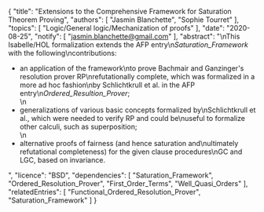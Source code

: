 {
    "title": "Extensions to the Comprehensive Framework for Saturation Theorem Proving",
    "authors": [
        "Jasmin Blanchette",
        "Sophie Tourret"
    ],
    "topics": [
        "Logic/General logic/Mechanization of proofs"
    ],
    "date": "2020-08-25",
    "notify": [
        "jasmin.blanchette@gmail.com"
    ],
    "abstract": "\nThis Isabelle/HOL formalization extends the AFP entry\n<em>Saturation_Framework</em> with the following\ncontributions:  <ul> <li>an application of the framework\nto prove Bachmair and Ganzinger's resolution prover RP\nrefutationally complete, which was formalized in a more ad hoc fashion\nby Schlichtkrull et al. in the AFP entry\n<em>Ordered_Resultion_Prover</em>;</li>\n<li>generalizations of various basic concepts formalized by\nSchlichtkrull et al., which were needed to verify RP and could be\nuseful to formalize other calculi, such as superposition;</li>\n<li>alternative proofs of fairness (and hence saturation and\nultimately refutational completeness) for the given clause procedures\nGC and LGC, based on invariance.</li> </ul>",
    "licence": "BSD",
    "dependencies": [
        "Saturation_Framework",
        "Ordered_Resolution_Prover",
        "First_Order_Terms",
        "Well_Quasi_Orders"
    ],
    "relatedEntries": [
        "Functional_Ordered_Resolution_Prover",
        "Saturation_Framework"
    ]
}